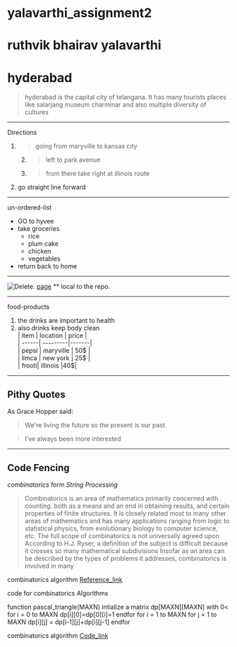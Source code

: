  # yalavarthi_assignment2
 # ruthvik bhairav yalavarthi
 # hyderabad
 > hyderabad is the capital city of telangana. It has many tourists places like salarjang museum
   charminar and also multiple diversity of cultures


 *****
Directions
 1. > going from maryville to kansas city 
       2. > left to park avenue 
       3. > from there take right at illinois route 
4. go straight line forward

******
un-ordered-list
* GO to hyvee
* take groceries
    * rice
    * plum cake
    * chicken 
    * vegetables
 * return back to home   
 ------------------------
![Delete](C:\Users\S545261\Documents\GitHub\assignment2-yalavarthi\sachin.jpg).
 [page](AboutMe.md) ** local to the repo.


 *******
 food-products
 1. the drinks are important to health<br>
 2.  also drinks keep body clean<br>
  | item | location | price |<br>
  | ------| ---------|-------| <br>
  | pepsi |  maryville | 50$ |<br>
  | limca | new york   | 25$ |<br>
  | frooti| illinois   |40$|<br>

*****************

## Pithy Quotes

As Grace Hopper said:

> We're living the future so the present is our past.

> I’ve always been more interested

---
## Code Fencing

*combinatorics* form *String Processing* 
> Combinatorics is an area of mathematics primarily concerned with counting.
> both as a means and an end in obtaining results, and certain properties of finite structures. It is closely related most
> to many other areas of mathematics and has many applications ranging from logic to statistical physics, from evolutionary biology to computer science, etc.
>The full scope of combinatorics is not universally agreed upon According to H.J. Ryser, a definition of the subject is difficult because it crosses so many mathematical subdivisions
> Insofar as an area can be described by the types of problems it addresses, combinatorics is involved in many

combinatorics algorithm [Reference_link](https://en.wikipedia.org/wiki/Combinatorial_optimization)

code for combinatorics Algorithms

function pascal_triangle(MAXN) 
          intialize a matrix dp[MAXN][MAXN] with 0<
          for i = 0 to MAXN 
          dp[i][0]=dp[0][i]=1
          endfor
          for i = 1 to MAXN
          for j = 1 to MAXN
          dp[i][j] = dp[i-1][j]+dp[i][j-1]
          endfor
          


combinatorics algorithm [Code_link](https://www.hackerearth.com/practice/math/combinatorics/basics-of-combinatorics/tutorial/)


